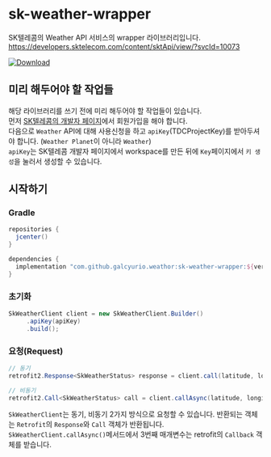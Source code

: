 # sk-weather-wrapper
SK텔레콤의 Weather API 서비스의 wrapper 라이브러리입니다.  
https://developers.sktelecom.com/content/sktApi/view/?svcId=10073

[![Download](https://api.bintray.com/packages/galcyurio/maven/sk-weather-wrapper/images/download.svg)](https://bintray.com/galcyurio/maven/sk-weather-wrapper/_latestVersion)

## 미리 해두어야 할 작업들
해당 라이브러리를 쓰기 전에 미리 해두어야 할 작업들이 있습니다.  
먼저 [SK텔레콤의 개발자 페이지](https://developers.sktelecom.com/)에서 회원가입을 해야 합니다.  
다음으로 `Weather` API에 대해 사용신청을 하고 `apiKey`(TDCProjectKey)를 받아두셔야 합니다. (`Weather Planet`이 아니라 `Weather`)  
`apiKey`는 SK텔레콤 개발자 페이지에서 workspace를 만든 뒤에 `Key`페이지에서 `키 생성`을 눌러서 생성할 수 있습니다.  

## 시작하기
### Gradle
````groovy
repositories {
  jcenter()
}

dependencies {
  implementation "com.github.galcyurio.weathor:sk-weather-wrapper:${version}"
}
````

### 초기화
````java
SkWeatherClient client = new SkWeatherClient.Builder()
     .apiKey(apiKey)
     .build();
````

### 요청(Request)
````java
// 동기
retrofit2.Response<SkWeatherStatus> response = client.call(latitude, longitude);

// 비동기
retrofit2.Call<SkWeatherStatus> call = client.callAsync(latitude, longitude, callback);
````
`SkWeatherClient`는 동기, 비동기 2가지 방식으로 요청할 수 있습니다. 반환되는 객체는 `Retrofit`의 `Response`와 `Call` 객체가 반환됩니다.
`SkWeatherClient.callAsync()`메서드에서 3번째 매개변수는 retrofit의 `Callback` 객체를 받습니다.

